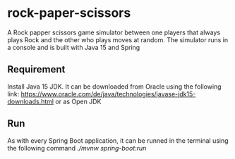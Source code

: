 # rock-paper-scissors
A Rock papper scissors game simulator between one players that always plays Rock and the other who plays moves at random. 
The simulator runs in a console and is built with Java 15 and Spring

## Requirement
Install Java 15 JDK. It can be downloaded from Oracle using the following link: https://www.oracle.com/de/java/technologies/javase-jdk15-downloads.html or as Open JDK

## Run
As with every Spring Boot application, it can be runned in the terminal using the following command *./mvnw spring-boot:run*
